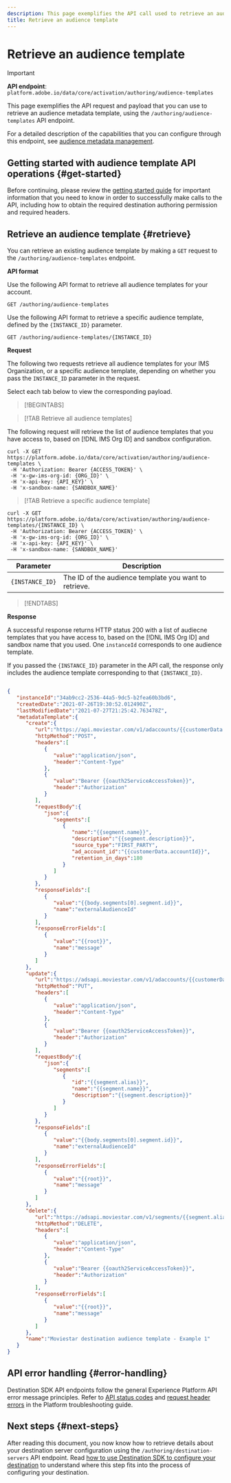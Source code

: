 ```yaml
---
description: This page exemplifies the API call used to retrieve an audience template through Adobe Experience Platform Destination SDK. 
title: Retrieve an audience template
---
```


# Retrieve an audience template

>[!IMPORTANT]
>
>**API endpoint**: `platform.adobe.io/data/core/activation/authoring/audience-templates`

This page exemplifies the API request and payload that you can use to retrieve an audience metadata template, using the `/authoring/audience-templates` API endpoint.

For a detailed description of the capabilities that you can configure through this endpoint, see [audience metadata management](../functionality/audience-metadata-management.md).

## Getting started with audience template API operations {#get-started}

Before continuing, please review the [getting started guide](../getting-started.md) for important information that you need to know in order to successfully make calls to the API, including how to obtain the required destination authoring permission and required headers.

## Retrieve an audience template {#retrieve}

You can retrieve an existing audience template by making a `GET` request to the `/authoring/audience-templates` endpoint.

**API format**

Use the following API format to retrieve all audience templates for your account.

```http
GET /authoring/audience-templates
```

Use the following API format to retrieve a specific audience template, defined by the `{INSTANCE_ID}` parameter.

```http
GET /authoring/audience-templates/{INSTANCE_ID}
```

**Request**

The following two requests retrieve all audience templates for your IMS Organization, or a specific audience template, depending on whether you pass the `INSTANCE_ID` parameter in the request.

Select each tab below to view the corresponding payload.

>[!BEGINTABS]

>[!TAB Retrieve all audience templates]

The following request will retrieve the list of audience templates that you have access to, based on [!DNL IMS Org ID] and sandbox configuration.

```shell
curl -X GET https://platform.adobe.io/data/core/activation/authoring/audience-templates \
 -H 'Authorization: Bearer {ACCESS_TOKEN}' \
 -H 'x-gw-ims-org-id: {ORG_ID}' \
 -H 'x-api-key: {API_KEY}' \
 -H 'x-sandbox-name: {SANDBOX_NAME}'
```


>[!TAB Retrieve a specific audience template]

```shell
curl -X GET https://platform.adobe.io/data/core/activation/authoring/audience-templates/{INSTANCE_ID} \
 -H 'Authorization: Bearer {ACCESS_TOKEN}' \
 -H 'x-gw-ims-org-id: {ORG_ID}' \
 -H 'x-api-key: {API_KEY}' \
 -H 'x-sandbox-name: {SANDBOX_NAME}'
```

| Parameter | Description |
| -------- | ----------- |
| `{INSTANCE_ID}` | The ID of the audience template you want to retrieve. |

>[!ENDTABS]

**Response**

A successful response returns HTTP status 200 with a list of audiecne templates that you have access to, based on the [!DNL IMS Org ID] and sandbox name that you used. One `instanceId` corresponds to one audience template.

If you passed the `{INSTANCE_ID}` parameter in the API call, the response only includes the audience template corresponding to that `{INSTANCE_ID}`.

```json

{
   "instanceId":"34ab9cc2-2536-44a5-9dc5-b2fea60b3bd6",
   "createdDate":"2021-07-26T19:30:52.012490Z",
   "lastModifiedDate":"2021-07-27T21:25:42.763478Z",
   "metadataTemplate":{
      "create":{
         "url":"https://api.moviestar.com/v1/adaccounts/{{customerData.accountId}}/segments",
         "httpMethod":"POST",
         "headers":[
            {
               "value":"application/json",
               "header":"Content-Type"
            },
            {
               "value":"Bearer {{oauth2ServiceAccessToken}}",
               "header":"Authorization"
            }
         ],
         "requestBody":{
            "json":{
               "segments":[
                  {
                     "name":"{{segment.name}}",
                     "description":"{{segment.description}}",
                     "source_type":"FIRST_PARTY",
                     "ad_account_id":"{{customerData.accountId}}",
                     "retention_in_days":180
                  }
               ]
            }
         },
         "responseFields":[
            {
               "value":"{{body.segments[0].segment.id}}",
               "name":"externalAudienceId"
            }
         ],
         "responseErrorFields":[
            {
               "value":"{{root}}",
               "name":"message"
            }
         ]
      },
      "update":{
         "url":"https://adsapi.moviestar.com/v1/adaccounts/{{customerData.accountId}}/segments",
         "httpMethod":"PUT",
         "headers":[
            {
               "value":"application/json",
               "header":"Content-Type"
            },
            {
               "value":"Bearer {{oauth2ServiceAccessToken}}",
               "header":"Authorization"
            }
         ],
         "requestBody":{
            "json":{
               "segments":[
                  {
                     "id":"{{segment.alias}}",
                     "name":"{{segment.name}}",
                     "description":"{{segment.description}}"
                  }
               ]
            }
         },
         "responseFields":[
            {
               "value":"{{body.segments[0].segment.id}}",
               "name":"externalAudienceId"
            }
         ],
         "responseErrorFields":[
            {
               "value":"{{root}}",
               "name":"message"
            }
         ]
      },
      "delete":{
         "url":"https://adsapi.moviestar.com/v1/segments/{{segment.alias}}",
         "httpMethod":"DELETE",
         "headers":[
            {
               "value":"application/json",
               "header":"Content-Type"
            },
            {
               "value":"Bearer {{oauth2ServiceAccessToken}}",
               "header":"Authorization"
            }
         ],
         "responseErrorFields":[
            {
               "value":"{{root}}",
               "name":"message"
            }
         ]
      },
      "name":"Moviestar destination audience template - Example 1"
   }
}
```

## API error handling {#error-handling}

Destination SDK API endpoints follow the general Experience Platform API error message principles. Refer to [API status codes](../../../landing/troubleshooting.md#api-status-codes) and [request header errors](../../../landing/troubleshooting.md#request-header-errors) in the Platform troubleshooting guide.

## Next steps {#next-steps}

After reading this document, you now know how to retrieve details about your destination server configuration using the `/authoring/destination-servers` API endpoint. Read [how to use Destination SDK to configure your destination](../guides/configure-destination-instructions.md) to understand where this step fits into the process of configuring your destination.